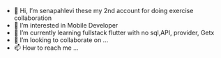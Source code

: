 - 👋 Hi, I’m senapahlevi these my 2nd account for doing exercise collaboration
- 👀 I’m interested in Mobile Developer
- 🌱 I’m currently learning fullstack flutter with no sql,API, provider, Getx
- 💞️ I’m looking to collaborate on ...
- 📫 How to reach me ...

<!---
seaprw/seaprw is a ✨ special ✨ repository because its `README.md` (this file) appears on your GitHub profile.
You can click the Preview link to take a look at your changes.
--->
